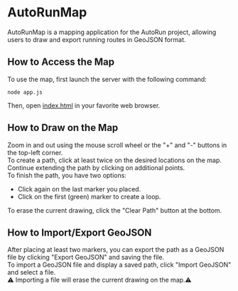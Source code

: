 # AutoRunMap
AutoRunMap is a mapping application for the AutoRun project, allowing users to draw and export running routes in GeoJSON format.

## How to Access the Map
To use the map, first launch the server with the following command:
```
node app.js
```
Then, open [index.html](index.html) in your favorite web browser.

## How to Draw on the Map
Zoom in and out using the mouse scroll wheel or the "+" and "-" buttons in the top-left corner.\
To create a path, click at least twice on the desired locations on the map. Continue extending the path by clicking on additional points.\
To finish the path, you have two options:
+ Click again on the last marker you placed.
+ Click on the first (green) marker to create a loop.
  
To erase the current drawing, click the "Clear Path" button at the bottom.

## How to Import/Export GeoJSON
After placing at least two markers, you can export the path as a GeoJSON file by clicking "Export GeoJSON" and saving the file.\
To import a GeoJSON file and display a saved path, click "Import GeoJSON" and select a file.\
⚠️ Importing a file will erase the current drawing on the map.⚠️
